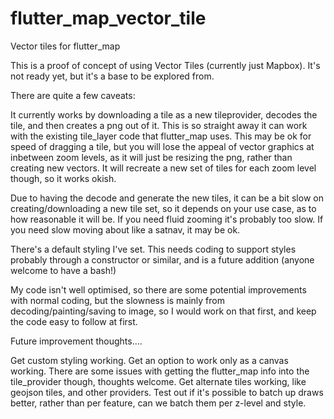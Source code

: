 # flutter_map_vector_tile

Vector tiles for flutter_map

This is a proof of concept of using Vector Tiles (currently just Mapbox). It's not ready yet, but it's a base to be explored from.

There are quite a few caveats:

It currently works by downloading a tile as a new tileprovider, decodes the tile, and then creates a png out of it. This is so straight away it can work with the existing tile_layer code that flutter_map uses. This may be ok for speed of dragging a tile, but you will lose the appeal of vector graphics at inbetween zoom levels, as it will just be resizing the png, rather than creating new vectors. It will recreate a new set of tiles for each zoom level though, so it works okish.

Due to having the decode and generate the new tiles, it can be a bit slow on creating/downloading a new tile set, so it depends on your use case, as to how reasonable it will be. If you need fluid zooming it's probably too slow. If you need slow moving about like a satnav, it may be ok.

There's a default styling I've set. This needs coding to support styles probably through a constructor or similar, and is a future addition (anyone welcome to have a bash!)

My code isn't well optimised, so there are some potential improvements with normal coding, but the slowness is mainly from decoding/painting/saving to image, so I would work on that first, and keep the code easy to follow at first.

Future improvement thoughts....

Get custom styling working.
Get an option to work only as a canvas working. There are some issues with getting the flutter_map info into the tile_provider though, thoughts welcome.
Get alternate tiles working, like geojson tiles, and other providers.
Test out if it's possible to batch up draws better, rather than per feature, can we batch them per z-level and style.





